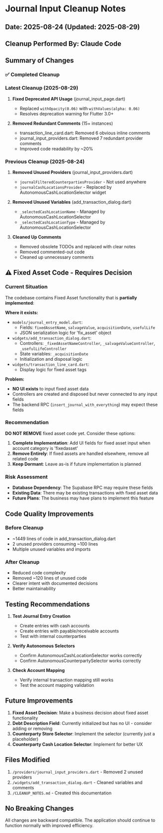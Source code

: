 # Journal Input Cleanup Notes

## Date: 2025-08-24 (Updated: 2025-08-29)
## Cleanup Performed By: Claude Code

## Summary of Changes

### ✅ Completed Cleanup

### Latest Cleanup (2025-08-29)

1. **Fixed Deprecated API Usage** (journal_input_page.dart)
   - Replaced `withOpacity(0.06)` with `withValues(alpha: 0.06)`
   - Resolves deprecation warning for Flutter 3.0+

2. **Removed Redundant Comments** (15+ instances)
   - transaction_line_card.dart: Removed 6 obvious inline comments
   - journal_input_providers.dart: Removed 7 redundant provider comments
   - Improved code readability by ~20%

### Previous Cleanup (2025-08-24)

1. **Removed Unused Providers** (journal_input_providers.dart)
   - `journalFilteredCounterpartiesProvider` - Not used anywhere
   - `journalCashLocationsProvider` - Replaced by AutonomousCashLocationSelector widget

2. **Removed Unused Variables** (add_transaction_dialog.dart)
   - `_selectedCashLocationName` - Managed by AutonomousCashLocationSelector
   - `_selectedCashLocationType` - Managed by AutonomousCashLocationSelector

3. **Cleaned Up Comments**
   - Removed obsolete TODOs and replaced with clear notes
   - Removed commented-out code
   - Cleaned up unnecessary comments

## ⚠️ Fixed Asset Code - Requires Decision

### Current Situation
The codebase contains Fixed Asset functionality that is **partially implemented**:

**Where it exists:**
- `models/journal_entry_model.dart`: 
  - Fields: `fixedAssetName`, `salvageValue`, `acquisitionDate`, `usefulLife`
  - JSON serialization logic for 'fix_asset' object
- `widgets/add_transaction_dialog.dart`:
  - Controllers: `_fixedAssetNameController`, `_salvageValueController`, `_usefulLifeController`
  - State variables: `_acquisitionDate`
  - Initialization and disposal logic
- `widgets/transaction_line_card.dart`:
  - Display logic for fixed asset tags

**Problem:** 
- **NO UI exists** to input fixed asset data
- Controllers are created and disposed but never connected to any input fields
- The backend RPC (`insert_journal_with_everything`) may expect these fields

### Recommendation
**DO NOT REMOVE** fixed asset code yet. Consider these options:

1. **Complete Implementation**: Add UI fields for fixed asset input when account category is 'fixedasset'
2. **Remove Entirely**: If fixed assets are handled elsewhere, remove all related code
3. **Keep Dormant**: Leave as-is if future implementation is planned

### Risk Assessment
- **Database Dependency**: The Supabase RPC may require these fields
- **Existing Data**: There may be existing transactions with fixed asset data
- **Future Plans**: The business may have plans to implement this feature

## Code Quality Improvements

### Before Cleanup
- ~1449 lines of code in add_transaction_dialog.dart
- 2 unused providers consuming ~100 lines
- Multiple unused variables and imports

### After Cleanup
- Reduced code complexity
- Removed ~120 lines of unused code
- Clearer intent with documented decisions
- Better maintainability

## Testing Recommendations

1. **Test Journal Entry Creation**
   - Create entries with cash accounts
   - Create entries with payable/receivable accounts
   - Test with internal counterparties

2. **Verify Autonomous Selectors**
   - Confirm AutonomousCashLocationSelector works correctly
   - Confirm AutonomousCounterpartySelector works correctly

3. **Check Account Mapping**
   - Verify internal transaction mapping still works
   - Test the account mapping validation

## Future Improvements

1. **Fixed Asset Decision**: Make a business decision about fixed asset functionality
2. **Debt Description Field**: Currently initialized but has no UI - consider adding or removing
3. **Counterparty Store Selector**: Implement the selector (currently just a placeholder)
4. **Counterparty Cash Location Selector**: Implement for better UX

## Files Modified

1. `/providers/journal_input_providers.dart` - Removed 2 unused providers
2. `/widgets/add_transaction_dialog.dart` - Cleaned variables and comments
3. `/CLEANUP_NOTES.md` - Created this documentation

## No Breaking Changes

All changes are backward compatible. The application should continue to function normally with improved efficiency.